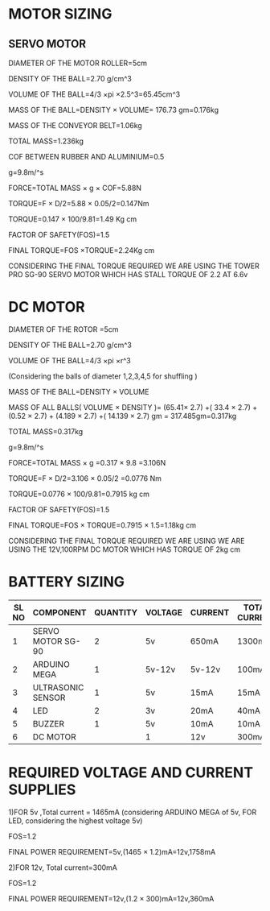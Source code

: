 # MOTOR SIZING
## SERVO MOTOR

DIAMETER OF THE MOTOR ROLLER=5cm

DENSITY OF THE BALL=2.70 g/cm^3

VOLUME OF THE BALL=4/3 ×pi ×2.5^3=65.45cm^3 

MASS OF THE BALL=DENSITY  × VOLUME= 176.73 gm=0.176kg

MASS OF THE CONVEYOR BELT=1.06kg

TOTAL MASS=1.236kg

COF BETWEEN RUBBER AND ALUMINIUM=0.5

g=9.8m/^s

FORCE=TOTAL MASS × g × COF=5.88N


TORQUE=F × D/2=5.88 × 0.05/2=0.147Nm


TORQUE=0.147 × 100/9.81=1.49 Kg cm


FACTOR OF SAFETY(FOS)=1.5


FINAL TORQUE=FOS ×TORQUE=2.24Kg cm



CONSIDERING THE FINAL TORQUE REQUIRED WE ARE USING THE TOWER PRO SG-90 SERVO MOTOR WHICH HAS STALL TORQUE OF 2.2 AT 6.6v  





# DC MOTOR 
DIAMETER OF THE ROTOR =5cm

DENSITY OF THE BALL=2.70 g/cm^3

VOLUME OF THE BALL=4/3 ×pi ×r^3

(Considering the balls of diameter 1,2,3,4,5 for shuffling )
 

MASS OF THE BALL=DENSITY  × VOLUME


MASS OF ALL BALLS( VOLUME  × DENSITY )= (65.41× 2.7) +( 33.4 × 2.7) + (0.52 ×  2.7) + (4.189 ×  2.7) +( 14.139 ×  2.7) gm
                 = 317.485gm=0.317kg


TOTAL MASS=0.317kg

g=9.8m/^s

FORCE=TOTAL MASS × g =0.317  × 9.8 =3.106N


TORQUE=F ×  D/2=3.106 × 0.05/2 =0.0776 Nm


TORQUE=0.0776  ×  100/9.81=0.7915 kg cm


FACTOR OF SAFETY(FOS)=1.5


FINAL TORQUE=FOS × TORQUE=0.7915  ×  1.5=1.18kg cm


CONSIDERING THE FINAL TORQUE REQUIRED WE ARE USING WE ARE USING THE 12V,100RPM DC MOTOR WHICH HAS TORQUE OF 2kg cm







# BATTERY SIZING


|SL NO | COMPONENT  | QUANTITY | VOLTAGE | CURRENT | TOTAL CURRENT|
|------|------------|----------|---------|---------|--------------|
|1|SERVO MOTOR SG-90|2|5v|650mA|1300mA|
|2|ARDUINO MEGA|1|5v-12v|5v-12v|100mA|
|3|ULTRASONIC SENSOR|1|5v|15mA|15mA|
|4|LED|2|3v|20mA|40mA|
|5|BUZZER|1|5v|10mA|10mA|
|6|DC MOTOR||1|12v|300mA|300mA|



# REQUIRED VOLTAGE AND CURRENT SUPPLIES


1)FOR 5v ,Total current = 1465mA (considering ARDUINO MEGA of 5v,  FOR LED, considering the highest voltage 5v)    

  FOS=1.2

  FINAL POWER REQUIREMENT=5v,(1465 × 1.2)mA=12v,1758mA

2)FOR 12v, Total current=300mA

  FOS=1.2

  FINAL POWER REQUIREMENT=12v,(1.2 × 300)mA=12v,360mA  
